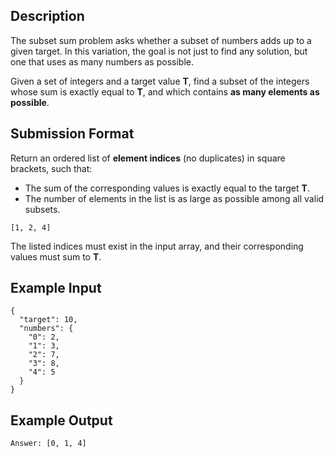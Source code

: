 ## Description
The subset sum problem asks whether a subset of numbers adds up to a given target. In this variation, the goal is not just to find any solution, but one that uses as many numbers as possible.

Given a set of integers and a target value **T**, find a subset of the integers whose sum is exactly equal to **T**, and which contains **as many elements as possible**.

## Submission Format
Return an ordered list of **element indices** (no duplicates) in square brackets, such that:
* The sum of the corresponding values is exactly equal to the target **T**.
* The number of elements in the list is as large as possible among all valid subsets.
```
[1, 2, 4]
```
The listed indices must exist in the input array, and their corresponding values must sum to **T**.

## Example Input
```
{
  "target": 10,
  "numbers": {
    "0": 2,
    "1": 3,
    "2": 7,
    "3": 8,
    "4": 5
  }
}
```

## Example Output
```
Answer: [0, 1, 4]
```